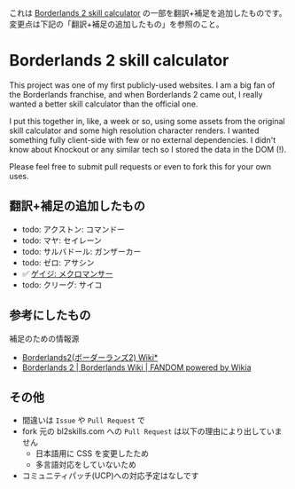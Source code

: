これは [Borderlands 2 skill calculator](http://bl2skills.com/) の一部を翻訳+補足を追加したものです。
変更点は下記の「翻訳+補足の追加したもの」を参照のこと。

# Borderlands 2 skill calculator

This project was one of my first publicly-used websites. I am a big fan of the Borderlands franchise, and when Borderlands 2 came out, I really wanted a better skill calculator than the official one.

I put this together in, like, a week or so, using some assets from the original skill calculator and some high resolution character renders. I wanted something fully client-side with few or no external dependencies. I didn't know about Knockout or any similar tech so I stored the data in the DOM (!).

Please feel free to submit pull requests or even to fork this for your own uses.

## 翻訳+補足の追加したもの

* todo: アクストン: コマンドー
* todo: マヤ: セイレーン
* todo: サルバドール: ガンザーカー
* todo: ゼロ: アサシン
* ✅ [ゲイジ: メクロマンサー](https://tobynet.github.io/bl2skills/mechromancer.html)
* todo: クリーグ: サイコ

## 参考にしたもの

補足のための情報源

* [Borderlands2(ボーダーランズ2) Wiki*](https://wikiwiki.jp/borderlands2/)
* [Borderlands 2 | Borderlands Wiki | FANDOM powered by Wikia](https://borderlands.fandom.com/wiki/Borderlands_2)

## その他

* 間違いは `Issue` や `Pull Request` で
* fork 元の bl2skills.com への `Pull Request` は以下の理由により出していません
  * 日本語用に CSS を変更したため
  * 多言語対応をしていないため
* コミュニティパッチ(UCP)への対応予定はなしです
